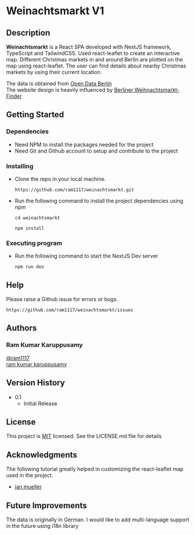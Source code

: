 # Weinachtsmarkt V1

## Description

**Weinachtsmarkt** is a React SPA developed with NextJS framework, TypeScript and TailwindCSS. Used react-leaflet to create an interactive map. Different Christmas markets in and around Berlin are plotted on the map using react-leaflet. The user can find details about nearby Christmas markets by using their current location.

The data is obtained from [Open Data Berlin](https://daten.berlin.de/datensaetze/berliner-weihnachtsm%C3%A4rkte) <br>
The website design is heavily influenced by [Berliner Weihnachtsmarkt-Finder](https://weihnachtsmaerkte.odis-berlin.de/?id=)

## Getting Started

### Dependencies

- Need NPM to install the packages needed for the project
- Need Git and Github account to setup and contribute to the project

### Installing

- Clone the repo in your local machine.

  ```
  https://github.com/ram1117/weinachtsmarkt.git
  ```

- Run the following command to install the project dependencies using npm
  ```
  cd weinachtsmarkt
  ```
  ```
  npm install
  ```

### Executing program

- Run the following command to start the NextJS Dev server

  ```
  npm run dev
  ```

## Help

Please raise a Github issue for errors or bugs.

```
https://github.com/ram1117/weinachtsmarkt/issues
```

## Authors

### Ram Kumar Karuppusamy

[@ram1117](https://github.com/ram1117) <br />
[ram kumar karuppusamy](https://www.linkedin.com/in/ram-kumar-karuppusamy/)

## Version History

- 0.1
  - Initial Release

## License

This project is [MIT](./LICENSE) licensed. See the LICENSE.md file for details

## Acknowledgments

The following tutorial greatly helped in customizing the react-leaflet map used in the project.

- [jan mueller](https://jan-mueller.at/blog/react-leaflet/)

## Future Improvements

The data is originally in German. I would like to add multi-language support in the future using i18n library
